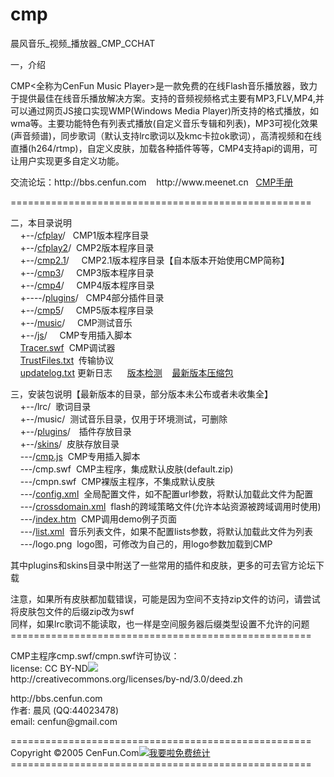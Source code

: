 ﻿cmp
===
晨风音乐_视频_播放器_CMP_CCHAT
<HTML>
<HEAD>
<title>CMP播放器说明</title>
<meta http-equiv="Content-Type" content="text/html; charset=utf-8" />
<META name=GENERATOR content="MSHTML 8.00.6001.19190">
</HEAD>
<BODY>
<P>一，介绍</P>
<P>CMP<全称为CenFun Music Player>是一款免费的在线Flash音乐播放器，致力于提供最佳在线音乐播放解决方案。支持的音频视频格式主要有MP3,FLV,MP4,并可以通过网页JS接口实现WMP(Windows Media Player)所支持的格式播放，如wma等。主要功能特色有列表式播放(自定义音乐专辑和列表)，MP3可视化效果(声音频谱)，同步歌词（默认支持lrc歌词以及kmc卡拉ok歌词），高清视频和在线直播(h264/rtmp)，自定义皮肤，加载各种插件等等，CMP4支持api的调用，可让用户实现更多自定义功能。</P>
<P>交流论坛：http://bbs.cenfun.com &nbsp;&nbsp; http://www.meenet.cn &nbsp;&nbsp;<a href="http://cmp.meenet.cn">CMP手册</a></P>
<P>====================================================</P>
<P>二，本目录说明<BR>&nbsp;&nbsp;&nbsp; +--/<a href="https://github.com/meenet/cmp/tree/master/cfplay">cfplay</a>/&nbsp;&nbsp;  CMP1版本程序目录<BR>
&nbsp;&nbsp;&nbsp; +--/<a href="https://github.com/meenet/cmp/tree/master/cfplay2">cfplay2</a>/&nbsp; CMP2版本程序目录<BR>
&nbsp;&nbsp;&nbsp; +--/<a href="https://github.com/meenet/cmp/tree/master/cmp2.1">cmp2.1</a>/&nbsp;&nbsp;&nbsp;&nbsp; CMP2.1版本程序目录【自本版本开始使用CMP简称】<BR>
&nbsp;&nbsp;&nbsp; +--/<a href="https://github.com/meenet/cmp/tree/master/cmp3">cmp3</a>/&nbsp;&nbsp;&nbsp;&nbsp; CMP3版本程序目录<BR>
&nbsp;&nbsp;&nbsp; +--/<a href="https://github.com/meenet/cmp/tree/master/cmp4">cmp4</a>/&nbsp;&nbsp;&nbsp;&nbsp; CMP4版本程序目录<BR>
&nbsp;&nbsp;&nbsp; +----/<a href="http://meenet.svn.sourceforge.net/svnroot/meenet/cmp/cmp4/plugins">plugins</a>/&nbsp;&nbsp; CMP4部分插件目录<BR>
&nbsp;&nbsp;&nbsp; +--/<a href="https://github.com/meenet/cmp/tree/master/cmp5">cmp5</a>/&nbsp;&nbsp;&nbsp;&nbsp; CMP5版本程序目录<BR>
&nbsp;&nbsp;&nbsp; +--/<a href="https://github.com/meenet/cmp/tree/master/music">music</a>/&nbsp;&nbsp;&nbsp;&nbsp; CMP测试音乐<BR>
&nbsp;&nbsp;&nbsp; +--/<a href="https://github.com/meenet/cmp/tree/master/js">js</a>/&nbsp;&nbsp;&nbsp;&nbsp; CMP专用插入脚本<BR>
&nbsp;&nbsp;&nbsp; <a href="https://github.com/meenet/cmp/raw/master/Tracer.swf">Tracer.swf</a>&nbsp; CMP调试器<BR>
&nbsp;&nbsp;&nbsp; <a href="https://github.com/meenet/cmp/blob/master/TrustFiles.txt">TrustFiles.txt</a>&nbsp; 传输协议<BR>
&nbsp;&nbsp;&nbsp; <a href="https://github.com/meenet/cmp/blob/master/updatelog.txt">updatelog.txt</a> 更新日志&nbsp;&nbsp;&nbsp; &nbsp;&nbsp;<a href="http://cmp.meenet.cn/version.htm">版本检测</a>&nbsp;&nbsp;&nbsp; <a href="http://cmp.meenet.cn/down.htm" target="_blank">最新版本压缩包</a></P>
<P>三，安装包说明【最新版本的目录，部分版本未公布或者未收集全】<BR>
&nbsp;&nbsp;&nbsp; +--/lrc/&nbsp; 歌词目录<BR>
&nbsp;&nbsp;&nbsp; +--/music/&nbsp; 测试音乐目录，仅用于环境测试，可删除<BR>
&nbsp;&nbsp;&nbsp; +--/<a href="https://github.com/cenfun/cmp/tree/master/cmp4/plugins">plugins</a>/　插件存放目录<BR>
&nbsp;&nbsp;&nbsp; +--/<a href="https://github.com/cenfun/cmp/tree/master/cmp4/skins">skins</a>/&nbsp; 皮肤存放目录<BR>
&nbsp;&nbsp;&nbsp; ---/<a href="https://raw.github.com/cenfun/cmp/master/js/cmp.js">cmp.js</a>&nbsp; CMP专用插入脚本<BR>
&nbsp;&nbsp;&nbsp; ---/cmp.swf&nbsp; CMP主程序，集成默认皮肤(default.zip)<BR>
&nbsp;&nbsp;&nbsp; ---/cmpn.swf&nbsp; CMP裸版主程序，不集成默认皮肤<BR>
&nbsp;&nbsp;&nbsp; ---/<a href="http://cmp.meenet.cn/config.htm">config.xml</a>&nbsp; 全局配置文件，如不配置url参数，将默认加载此文件为配置<BR>
&nbsp;&nbsp;&nbsp; ---/<a href="http://cmp.meenet.cn/crossdomain.htm">crossdomain.xml</a>&nbsp; flash的跨域策略文件(允许本站资源被跨域调用时使用)<BR>
&nbsp;&nbsp;&nbsp; ---/<a href="http://cmp.meenet.cn/demo.htm">index.htm</a>&nbsp; CMP调用demo例子页面<BR>
&nbsp;&nbsp;&nbsp; ---/<a href="http://cmp.meenet.cn/list.htm">list.xml</a>&nbsp; 音乐列表文件，如果不配置lists参数，将默认加载此文件为列表<BR>
&nbsp;&nbsp;&nbsp; ---/logo.png&nbsp; logo图，可修改为自己的，用logo参数加载到CMP</P>
<P>其中plugins和skins目录中附送了一些常用的插件和皮肤，更多的可去官方论坛下载</P>
<P>注意，如果所有皮肤都加载错误，可能是因为空间不支持zip文件的访问，请尝试将皮肤包文件的后缀zip改为swf<BR>
同样，如果lrc歌词不能读取，也一样是空间服务器后缀类型设置不允许的问题<BR>
====================================================</P>
<P>CMP主程序cmp.swf/cmpn.swf许可协议：<BR>license: CC BY-ND<img src="http://i.creativecommons.org/l/by-nd/3.0/88x31.png">
<BR>http://creativecommons.org/licenses/by-nd/3.0/deed.zh</P>
<P>http://bbs.cenfun.com<BR>作者: 晨风 (QQ:44023478)<BR>email: cenfun@gmail.com</P>
<P>====================================================<BR>
Copyright &copy;2005   CenFun.Com<script type="text/javascript" src="http://js.meenet.cn/tongji.js"></script><noscript><a href="http://www.51.la/?5492210" target="_blank"><img alt="&#x6211;&#x8981;&#x5566;&#x514D;&#x8D39;&#x7EDF;&#x8BA1;" src="http://img.users.51.la/5492210.asp" style="border:none" /></a></noscript><BR>
====================================================</P>
</body>
</HTML>
